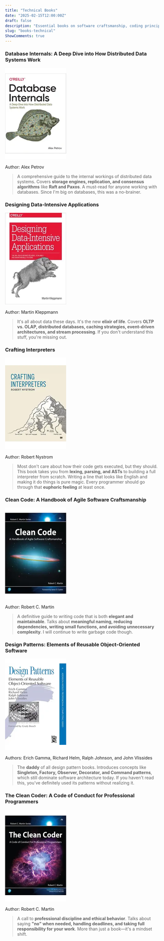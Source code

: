 ```yaml
---
title: "Technical Books"
date: "2025-02-15T12:00:00Z"
draft: false
description: "Essential books on software craftsmanship, coding principles, and system design."
slug: "books-technical"
ShowComments: true
---
```

<div class="book-container">

### <span class="book-subtitle">Database Internals: A Deep Dive into How Distributed Data Systems Work</span>
<div class="book-cover">
  <img src="/assets/designing-db-internals.webp" alt="Database Internals Cover" width="200" height="300">
</div>
<p class="author">Author: Alex Petrov</p>
<blockquote class="review">
A comprehensive guide to the internal workings of distributed data systems. Covers <strong>storage engines, replication, and consensus algorithms</strong> like <strong>Raft and Paxos</strong>. A must-read for anyone working with databases. Since I'm big on databases, this was a no-brainer.
</blockquote>

### <span class="book-subtitle">Designing Data-Intensive Applications</span>
<div class="book-cover">
  <img src="/assets/designing-data-intensive-applications.webp" alt="Designing Data-Intensive Applications Cover" width="200" height="300">
</div>
<p class="author">Author: Martin Kleppmann</p>
<blockquote class="review">
It's all about data these days. It's the new <strong>elixir of life</strong>. Covers <strong>OLTP vs. OLAP, distributed databases, caching strategies, event-driven architectures, and stream processing</strong>. If you don't understand this stuff, you're missing out.
</blockquote>

### <span class="book-subtitle">Crafting Interpreters</span>
<div class="book-cover">
  <img src="/assets/crafting-interpreters.webp" alt="Crafting Interpreters Cover" width="200" height="300">
</div>
<p class="author">Author: Robert Nystrom</p>
<blockquote class="review">
Most don't care about how their code gets executed, but they should. This book takes you from <strong>lexing, parsing, and ASTs</strong> to building a full interpreter from scratch. Writing a line that looks like English and making it do things is pure magic. Every programmer should go through that <strong>euphoric feeling</strong> at least once.
</blockquote>

### <span class="book-subtitle">Clean Code: A Handbook of Agile Software Craftsmanship</span>
<div class="book-cover">
  <img src="/assets/cleancode.webp" alt="Clean Code Cover" width="200" height="300">
</div>
<p class="author">Author: Robert C. Martin</p>
<blockquote class="review">
A definitive guide to writing code that is both <strong>elegant and maintainable</strong>. Talks about <strong>meaningful naming, reducing dependencies, writing small functions, and avoiding unnecessary complexity</strong>. I will continue to write garbage code though.
</blockquote>

### <span class="book-subtitle">Design Patterns: Elements of Reusable Object-Oriented Software</span>
<div class="book-cover">
  <img src="/assets/designpatterns.webp" alt="Design Patterns Cover" width="200" height="300">
</div>
<p class="author">Authors: Erich Gamma, Richard Helm, Ralph Johnson, and John Vlissides</p>
<blockquote class="review">
The <strong>daddy</strong> of all design pattern books. Introduces concepts like <strong>Singleton, Factory, Observer, Decorator, and Command patterns</strong>, which still dominate software architecture today. If you haven't read this, you’ve definitely used its patterns without realizing it.
</blockquote>

### <span class="book-subtitle">The Clean Coder: A Code of Conduct for Professional Programmers</span>
<div class="book-cover">
  <img src="/assets/cleancoder.webp" alt="The Clean Coder Cover" width="200" height="300">
</div>
<p class="author">Author: Robert C. Martin</p>
<blockquote class="review">
A call to <strong>professional discipline and ethical behavior</strong>. Talks about saying <strong>"no" when needed, handling deadlines, and taking full responsibility for your work</strong>. More than just a book—it's a mindset shift.
</blockquote>

</div>
